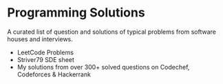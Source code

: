# Programming Solutions
A curated list of question and solutions of typical problems from software houses and interviews.
- LeetCode Problems
- Striver79 SDE sheet
- My solutions from over 300+ solved questions on Codechef, Codeforces & Hackerrank
